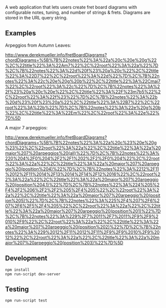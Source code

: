 
A web application that lets users create fret board diagrams with configurable notes, tuning, and number of strings & frets. Diagrams are stored in the URL query string.

## Examples

Arpeggios from Autumn Leaves:

http://www.derekmueller.info/fretBoardDiagrams?chordDiagrams=%5B%7B%22notes%22%3A%22a%20c%20e%20g%22%2C%22title%22%3A%22Am7%22%2C%22root%22%3A%22a%22%7D%2C%7B%22notes%22%3A%22d%20f%23%20a%20c%22%2C%22title%22%3A%22D7%22%2C%22root%22%3A%22d%22%7D%2C%7B%22notes%22%3A%22c%20e%20g%20b%22%2C%22title%22%3A%22Cmaj7%22%2C%22root%22%3A%22c%22%7D%2C%7B%22notes%22%3A%22f%23%20a%20c%20e%22%2C%22title%22%3A%22F%23m7b5%22%2C%22root%22%3A%22f%23%22%7D%2C%7B%22notes%22%3A%22b%20d%23%20f%23%20a%22%2C%22title%22%3A%22B7%22%2C%22root%22%3A%22b%22%7D%2C%7B%22notes%22%3A%22e%20g%20b%22%2C%22title%22%3A%22Em%22%2C%22root%22%3A%22e%22%7D%5D

A major 7 arpeggios:

http://www.derekmueller.info/fretBoardDiagrams?chordDiagrams=%5B%7B%22notes%22%3A%22a%20c%23%20e%20g%23%22%2C%22root%22%3A%22a%22%2C%22title%22%3A%22a%20major%207%20arpeggios%20(all)%22%7D%2C%7B%22notes%22%3A%220%204%2F0%204%2F2%2F1%202%2F2%2F0%204%22%2C%22root%22%3A%22a%22%2C%22title%22%3A%22a%20major%207%20arpeggio%20(position%204)%22%7D%2C%7B%22notes%22%3A%2212%2F11%2012%2F11%2014%2F13%2014%2F14%2F12%2016%22%2C%22root%22%3A%22a%22%2C%22title%22%3A%22a%20major%207%20arpeggio%20(position%204.1)%22%7D%2C%7B%22notes%22%3A%224%205%2F4%2F2%206%2F2%2F2%205%2F4%205%22%2C%22root%22%3A%22a%22%2C%22title%22%3A%22a%20major%207%20arpeggio%20(position%205)%22%7D%2C%7B%22notes%22%3A%225%2F4%207%2F6%207%2F6%2F5%2F4%205%22%2C%22root%22%3A%22a%22%2C%22title%22%3A%22a%20major%207%20arpeggio%20(position%201)%22%7D%2C%7B%22notes%22%3A%229%2F7%2011%2F7%2011%2F9%2F9%2010%2F9%22%2C%22root%22%3A%22a%22%2C%22title%22%3A%22a%20major%207%20arpeggio%20(position%202)%22%7D%2C%7B%22notes%22%3A%229%2012%2F11%2012%2F11%2F9%2F9%2010%2F9%2012%22%2C%22root%22%3A%22a%22%2C%22title%22%3A%22a%20major%207%20arpeggio%20(position%203)%22%7D%5D

## Development

```
npm install
npm run-script dev-server
```

## Testing

```
npm run-script test
```
